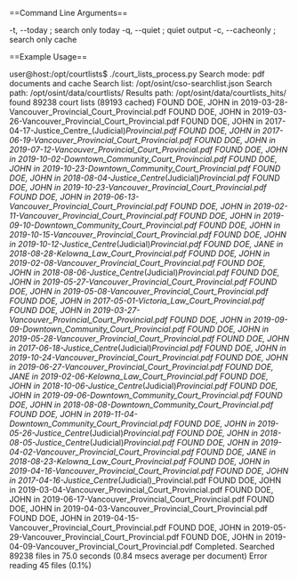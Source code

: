 ==Command Line Arguments==

-t, --today ; search only today
-q, --quiet ; quiet output
-c, --cacheonly ; search only cache

==Example Usage==

user@host:/opt/courtlists$ ./court_lists_process.py
Search mode: pdf documents and cache
Search list: /opt/osint/cso-searchlist.json
Search path: /opt/osint/data/courtlists/
Results path: /opt/osint/data/courtlists_hits/
found 89238 court lists (89193 cached)
FOUND DOE, JOHN in 2019-03-28-Vancouver_Provincial_Court_Provincial.pdf
FOUND DOE, JOHN in 2019-03-26-Vancouver_Provincial_Court_Provincial.pdf
FOUND DOE, JOHN in 2017-04-17-Justice_Centre_(Judicial)_Provincial.pdf
FOUND DOE, JOHN in 2017-06-19-Vancouver_Provincial_Court_Provincial.pdf
FOUND DOE, JOHN in 2019-07-12-Vancouver_Provincial_Court_Provincial.pdf
FOUND DOE, JOHN in 2019-10-02-Downtown_Community_Court_Provincial.pdf
FOUND DOE, JOHN in 2019-10-23-Downtown_Community_Court_Provincial.pdf
FOUND DOE, JOHN in 2018-08-04-Justice_Centre_(Judicial)_Provincial.pdf
FOUND DOE, JOHN in 2019-10-23-Vancouver_Provincial_Court_Provincial.pdf
FOUND DOE, JOHN in 2019-06-13-Vancouver_Provincial_Court_Provincial.pdf
FOUND DOE, JOHN in 2019-02-11-Vancouver_Provincial_Court_Provincial.pdf
FOUND DOE, JOHN in 2019-09-10-Downtown_Community_Court_Provincial.pdf
FOUND DOE, JOHN in 2019-10-15-Vancouver_Provincial_Court_Provincial.pdf
FOUND DOE, JOHN in 2019-10-12-Justice_Centre_(Judicial)_Provincial.pdf
FOUND DOE, JANE in 2018-08-28-Kelowna_Law_Court_Provincial.pdf
FOUND DOE, JOHN in 2019-02-08-Vancouver_Provincial_Court_Provincial.pdf
FOUND DOE, JOHN in 2018-08-06-Justice_Centre_(Judicial)_Provincial.pdf
FOUND DOE, JOHN in 2019-05-27-Vancouver_Provincial_Court_Provincial.pdf
FOUND DOE, JOHN in 2019-05-08-Vancouver_Provincial_Court_Provincial.pdf
FOUND DOE, JOHN in 2017-05-01-Victoria_Law_Court_Provincial.pdf
FOUND DOE, JOHN in 2019-03-27-Vancouver_Provincial_Court_Provincial.pdf
FOUND DOE, JOHN in 2019-09-09-Downtown_Community_Court_Provincial.pdf
FOUND DOE, JOHN in 2019-05-28-Vancouver_Provincial_Court_Provincial.pdf
FOUND DOE, JOHN in 2017-06-18-Justice_Centre_(Judicial)_Provincial.pdf
FOUND DOE, JOHN in 2019-10-24-Vancouver_Provincial_Court_Provincial.pdf
FOUND DOE, JOHN in 2019-06-27-Vancouver_Provincial_Court_Provincial.pdf
FOUND DOE, JANE in 2019-02-06-Kelowna_Law_Court_Provincial.pdf
FOUND DOE, JOHN in 2018-10-06-Justice_Centre_(Judicial)_Provincial.pdf
FOUND DOE, JOHN in 2019-09-06-Downtown_Community_Court_Provincial.pdf
FOUND DOE, JOHN in 2018-08-08-Downtown_Community_Court_Provincial.pdf
FOUND DOE, JOHN in 2019-11-04-Downtown_Community_Court_Provincial.pdf
FOUND DOE, JOHN in 2019-05-26-Justice_Centre_(Judicial)_Provincial.pdf
FOUND DOE, JOHN in 2018-08-05-Justice_Centre_(Judicial)_Provincial.pdf
FOUND DOE, JOHN in 2019-04-02-Vancouver_Provincial_Court_Provincial.pdf
FOUND DOE, JANE in 2018-08-23-Kelowna_Law_Court_Provincial.pdf
FOUND DOE, JOHN in 2019-04-16-Vancouver_Provincial_Court_Provincial.pdf
FOUND DOE, JOHN in 2017-04-16-Justice_Centre_(Judicial)_Provincial.pdf
FOUND DOE, JOHN in 2019-03-04-Vancouver_Provincial_Court_Provincial.pdf
FOUND DOE, JOHN in 2019-06-17-Vancouver_Provincial_Court_Provincial.pdf
FOUND DOE, JOHN in 2019-04-03-Vancouver_Provincial_Court_Provincial.pdf
FOUND DOE, JOHN in 2019-04-15-Vancouver_Provincial_Court_Provincial.pdf
FOUND DOE, JOHN in 2019-05-29-Vancouver_Provincial_Court_Provincial.pdf
FOUND DOE, JOHN in 2019-04-09-Vancouver_Provincial_Court_Provincial.pdf
Completed. Searched 89238 files in 75.0 seconds (0.84 msecs average per document)
Error reading 45 files (0.1%)
